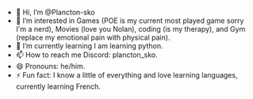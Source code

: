 - 👋 Hi, I’m @Plancton-sko
- 👀 I’m interested in Games (POE is my current most played game sorry I'm a nerd), Movies (love you Nolan), coding (is my therapy), and Gym (replace my emotional pain with physical pain).
- 🌱 I’m currently learning I am learning python.
- 📫 How to reach me Discord: plancton_sko. 
- 😄 Pronouns: he/him.
- ⚡ Fun fact: I know a little of everything and love learning languages, currently learning French.

<!---
Plancton-sko/Plancton-sko is a ✨ special ✨ repository because its `README.md` (this file) appears on your GitHub profile.
You can click the Preview link to take a look at your changes.
--->
